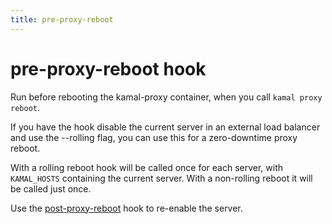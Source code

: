 ```yaml
---
title: pre-proxy-reboot
---
```


# pre-proxy-reboot hook

Run before rebooting the kamal-proxy container, when you call `kamal proxy reboot`.

If you have the hook disable the current server in an external load balancer and use the --rolling flag, you can use this for a zero-downtime proxy reboot.

With a rolling reboot hook will be called once for each server, with `KAMAL_HOSTS` containing the current server. With a non-rolling reboot it will be called just once.

Use the [post-proxy-reboot](../post-proxy-reboot) hook to re-enable the server.
